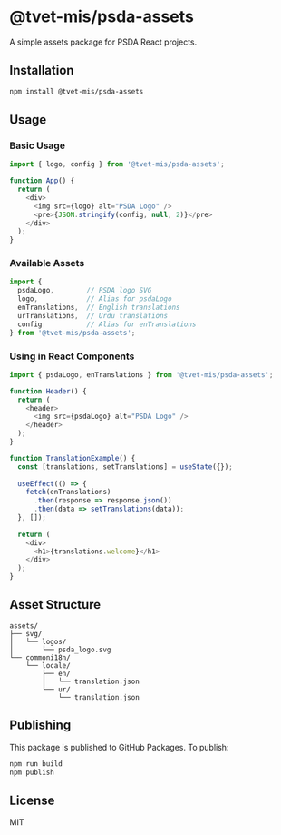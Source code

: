 # @tvet-mis/psda-assets

A simple assets package for PSDA React projects.

## Installation

```bash
npm install @tvet-mis/psda-assets
```

## Usage

### Basic Usage

```javascript
import { logo, config } from '@tvet-mis/psda-assets';

function App() {
  return (
    <div>
      <img src={logo} alt="PSDA Logo" />
      <pre>{JSON.stringify(config, null, 2)}</pre>
    </div>
  );
}
```

### Available Assets

```javascript
import { 
  psdaLogo,        // PSDA logo SVG
  logo,            // Alias for psdaLogo
  enTranslations,  // English translations
  urTranslations,  // Urdu translations
  config           // Alias for enTranslations
} from '@tvet-mis/psda-assets';
```

### Using in React Components

```javascript
import { psdaLogo, enTranslations } from '@tvet-mis/psda-assets';

function Header() {
  return (
    <header>
      <img src={psdaLogo} alt="PSDA Logo" />
    </header>
  );
}

function TranslationExample() {
  const [translations, setTranslations] = useState({});
  
  useEffect(() => {
    fetch(enTranslations)
      .then(response => response.json())
      .then(data => setTranslations(data));
  }, []);
  
  return (
    <div>
      <h1>{translations.welcome}</h1>
    </div>
  );
}
```

## Asset Structure

```
assets/
├── svg/
│   └── logos/
│       └── psda_logo.svg
└── commoni18n/
    └── locale/
        ├── en/
        │   └── translation.json
        └── ur/
            └── translation.json
```

## Publishing

This package is published to GitHub Packages. To publish:

```bash
npm run build
npm publish
```

## License

MIT